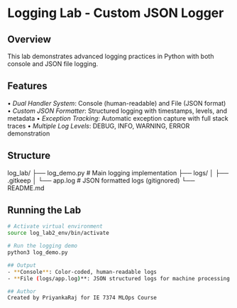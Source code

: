 # Logging Lab - Custom JSON Logger

## Overview
This lab demonstrates advanced logging practices in Python with both console and JSON file logging.

## Features
•⁠  ⁠*Dual Handler System*: Console (human-readable) and File (JSON format)
•⁠  ⁠*Custom JSON Formatter*: Structured logging with timestamps, levels, and metadata
•⁠  ⁠*Exception Tracking*: Automatic exception capture with full stack traces
•⁠  ⁠*Multiple Log Levels*: DEBUG, INFO, WARNING, ERROR demonstration

## Structure
log_lab/
├── log_demo.py          # Main logging implementation
├── logs/
│   ├── .gitkeep
│   └── app.log         # JSON formatted logs (gitignored)
└── README.md

## Running the Lab
```bash
# Activate virtual environment
source log_lab2_env/bin/activate

# Run the logging demo
python3 log_demo.py

## Output
- **Console**: Color-coded, human-readable logs
- **File (logs/app.log)**: JSON structured logs for machine processing

## Author
Created by PriyankaRaj for IE 7374 MLOps Course
